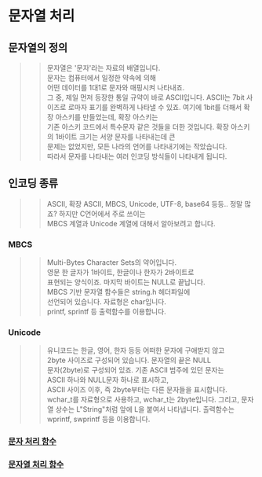 # 문자열 처리


## 문자열의 정의
>> 문자열은 '문자'라는 자료의 배열입니다.  
>> 문자는 컴퓨터에서 일정한 약속에 의해  
>> 어떤 데이터를 1대1로 문자와 매핑시켜 나타내죠.  
>> 그 중, 제일 먼저 등장한 통일 규약이 바로 ASCII입니다.
>> ASCII는 7bit 사이즈로 로마자 표기를 완벽하게 나타낼 수 있죠.
>> 여기에 1bit를 더해서 확장 아스키를 만들었는데, 확장 아스키는  
>> 기존 아스키 코드에서 특수문자 같은 것들을 더한 것입니다.
>> 확장 아스키의 1바이트 크기는 서양 문자를 나타내는데 큰  
>> 문제는 없었지만, 모든 나라의 언어를 나타내기에는 작았습니다.  
>> 따라서 문자를 나타내는 여러 인코딩 방식들이 나타내게 됩니다.

## 인코딩 종류
>> ASCII, 확장 ASCII, MBCS, Unicode, UTF-8, base64 등등..
>> 정말 많죠? 하지만 C언어에서 주로 쓰이는  
>> MBCS 계열과 Unicode 계열에 대해서 알아보려고 합니다.

### MBCS
>> Multi-Bytes Character Sets의 약어입니다.    
>> 영문 한 글자가 1바이트, 한글이나 한자가 2바이트로     
>> 표현되는 양식이죠. 마지막 바이트는 NULL로 끝납니다.  
>> MBCS 기반 문자열 함수들은 string.h 헤더파일에  
>> 선언되어 있습니다. 자료형은 char입니다.  
>> printf, sprintf 등 출력함수를 이용합니다.

### Unicode
>> 유니코드는 한글, 영어, 한자 등등 어떠한 문자에 구애받지 않고  
>> 2byte 사이즈로 구성되어 있습니다.  문자열의 끝은 NULL  
>> 문자(2byte)로 구성되어 있죠. 기존 ASCII 범주에 있던 문자는  
>> ASCII 하나와 NULL문자 하나로 표시하고,   
>> ASCII 사이즈 이후, 즉 2byte부터는 다른 문자들을 표시합니다.  
>> wchar_t를 자료형으로 사용하고, wchar_t는 2byte입니다.
>> 그리고, 문자열 상수는 L"String"처럼 앞에 L을 붙여서 나타냅니다.
>> 출력함수는 wprintf, swprintf 등을 이용합니다.  

### [문자 처리 함수](https://github.com/Nighthom/Files/blob/main/Study/C/lesson/%EB%AC%B8%EC%9E%90%EC%97%B4%20%EC%B2%98%EB%A6%AC/%EB%AC%B8%EC%9E%90%20%EC%B2%98%EB%A6%AC%20%ED%95%A8%EC%88%98.md)  


### [문자열 처리 함수]()

